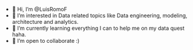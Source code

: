 - 👋 Hi, I’m @LuisRomoF
- 👀 I’m interested in Data related topics like Data engineering, modeling, architecture and analytics.
- 🌱 I’m currently learning everything I can to help me on my data quest haha.
- 💞️ I’m open to collaborate :) 

<!---
LuisRomoF/LuisRomoF is a ✨ special ✨ repository because its `README.md` (this file) appears on your GitHub profile.
You can click the Preview link to take a look at your changes.
--->
